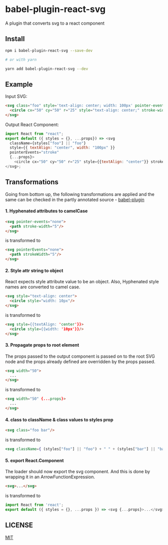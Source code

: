 # babel-plugin-react-svg

A plugin that converts svg to a react component

## Install

```sh
npm i babel-plugin-react-svg --save-dev

# or with yarn

yarn add babel-plugin-react-svg --dev
```

## Example

Input SVG:

```html
<svg class="foo" style='text-align: center; width: 100px' pointer-events="stroke">
  <circle cx="50" cy="50" r="25" style="text-align: center;" stroke-width="5" />
</svg>
```

Output React Component:

```js
import React from "react";
export default ({ styles = {}, ...props}) => <svg
  className={styles["foo"] || "foo"}
  style={{ textAlign: "center", width: "100px" }}
  pointerEvents="stroke"
  {...props}>
    <circle cx="50" cy="50" r="25" style={{textAlign: "center"}} strokeWidth="5" />
</svg>;
```

## Transformations

Going from bottom up, the following transformations are applied and the same can be checked in the partly annotated source - [babel-plugin](src/plugin.js)

#### 1. Hyphenated attributes to camelCase

```html
<svg pointer-events="none">
  <path stroke-width="5"/>
</svg>
```

is transformed to

```html
<svg pointerEvents="none">
  <path strokeWidth="5"/>
</svg>
```

#### 2. Style attr string to object

React expects style attribute value to be an object. Also, Hyphenated style names are converted to camel case.

```html
<svg style="text-align: center">
  <circle style="width: 10px"/>
</svg>
```

is transformed to

```html
<svg style={{textAlign: 'center'}}>
  <circle style={{width: '10px'}}/>
</svg>
```

#### 3. Propagate props to root element

The props passed to the output component is passed on to the root SVG node and the props already defined are overridden by the props passed.

```html
<svg width="50">
  ...
</svg>
```

is transformed to

```html
<svg width="50" {...props}>
  ...
</svg>
```

#### 4. class to className & class values to styles prop

```html
<svg class="foo bar"/>
```

is transformed to

```jsx
<svg className={ (styles["foo"] || "foo") + " " + (styles["bar"] || "bar") }>
```

#### 5. export React.Component

The loader should now export the svg component. And this is done by wrapping it in an ArrowFunctionExpression.

```html
<svg>...</svg>
```

is transformed to

```js
import React from 'react';
export default ({ styles = {}, ...props }) => <svg {...props}>...</svg>;
```

## LICENSE

[MIT](https://github.com/boopathi/react-svg-loader/blob/master/LICENSE)
